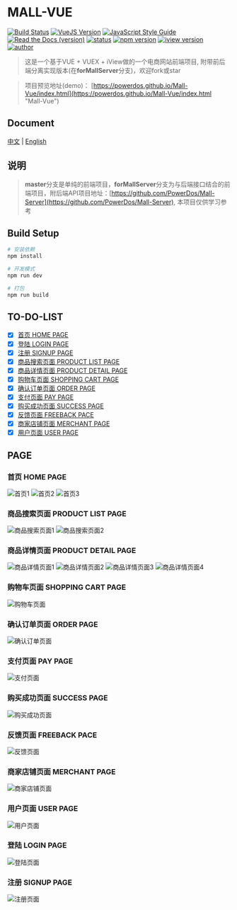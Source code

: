 # MALL-VUE
[![Build Status](https://travis-ci.com/PowerDos/Mall-Vue.svg?branch=master)](https://travis-ci.com/PowerDos/Mall-Vue)
[![VueJS Version](https://img.shields.io/badge/VueJS-v2.5-green.svg?style=flat-square)](https://vuejs.org/)
[![JavaScript Style Guide](https://img.shields.io/badge/code_style-standard-brightgreen.svg)](https://standardjs.com)
[![Read the Docs (version)](https://img.shields.io/readthedocs/pip/stable.svg)](https://github.com/PowerDos/Mall-Vue)
[![status](https://img.shields.io/badge/Mall--Vue-maintain-brightgreen.svg)](https://standardjs.com)
[![npm version](https://img.shields.io/badge/npm-v5.5.1-brightgreen.svg)](https://standardjs.com)
[![iview version](https://img.shields.io/badge/iview-2.13.1-brightgreen.svg)](https://standardjs.com)
[![author](https://img.shields.io/badge/author-huangyao-brightgreen.svg)](https://standardjs.com)

> 这是一个基于VUE + VUEX + iView做的一个电商网站前端项目, 附带前后端分离实现版本(在**forMallServer**分支)，欢迎fork或star


> 项目预览地址(demo)： [https://powerdos.github.io/Mall-Vue/index.html](https://powerdos.github.io/Mall-Vue/index.html "Mall-Vue")

## Document
[中文](https://github.com/PowerDos/Mall-Vue/blob/master/README-ZH.md) | [English](https://github.com/PowerDos/Mall-Vue/blob/master/README.md)

## 说明
> **master**分支是单纯的前端项目，**forMallServer**分支为与后端接口结合的前端项目，附后端API项目地址：[https://github.com/PowerDos/Mall-Server](https://github.com/PowerDos/Mall-Server), 本项目仅供学习参考

## Build Setup

``` bash
# 安装依赖
npm install

# 开发模式
npm run dev

# 打包
npm run build
```

## TO-DO-LIST
- [x] [首页 HOME PAGE](#首页-home-page)
- [x] [登陆 LOGIN PAGE](#登陆-login-page)
- [x] [注册 SIGNUP PAGE](#注册-signup-page)
- [x] [商品搜索页面 PRODUCT LIST PAGE](#商品搜索页面-product-list-page)
- [x] [商品详情页面 PRODUCT DETAIL PAGE](#商品详情页面-product-detail-page)
- [x] [购物车页面 SHOPPING CART PAGE](#购物车页面-shopping-cart-page)
- [x] [确认订单页面 ORDER PAGE](#确认订单页面-order-page)
- [x] [支付页面 PAY PAGE](#支付页面-pay-page)
- [x] [购买成功页面 SUCCESS PAGE](#购买成功页面-success-page)
- [x] [反馈页面 FREEBACK PACE](#%E5%8F%8D%E9%A6%88%E9%A1%B5%E9%9D%A2-freeback-page)
- [x] [商家店铺页面 MERCHANT PAGE](#商家店铺页面-merchant-page)
- [x] [用户页面 USER PAGE](#用户页面-user-page)

## PAGE

### 首页 HOME PAGE
![首页1](https://i.imgur.com/cNtx70M.png)
![首页2](https://i.imgur.com/ju5lfUc.png)
![首页3](https://i.imgur.com/K8MMYGq.png)

### 商品搜索页面 PRODUCT LIST PAGE
![商品搜索页面1](https://i.imgur.com/Wu7TJ4G.png)
![商品搜索页面2](https://i.imgur.com/ZTDRB2X.png)

### 商品详情页面 PRODUCT DETAIL PAGE
![商品详情页面1](https://i.imgur.com/0SQxUCN.png)
![商品详情页面2](https://i.imgur.com/kBiQM9O.png)
![商品详情页面3](https://i.imgur.com/aERYRmX.png)
![商品详情页面4](https://i.imgur.com/vRpvcvj.png)

### 购物车页面 SHOPPING CART PAGE
![购物车页面](https://i.imgur.com/m5tftN7.png)

### 确认订单页面 ORDER PAGE
![确认订单页面](https://i.imgur.com/iNM3CQH.png)

### 支付页面 PAY PAGE
![支付页面](https://i.imgur.com/4OdCynR.png)

### 购买成功页面 SUCCESS PAGE
![购买成功页面](https://i.imgur.com/tOATGZP.png)

### 反馈页面 FREEBACK PACE
![反馈页面](https://i.imgur.com/fbOZAH8.png)

### 商家店铺页面 MERCHANT PAGE
![商家店铺页面](https://i.imgur.com/Zgu54lw.png)

### 用户页面 USER PAGE
![用户页面](https://i.imgur.com/ttCwhyT.png)

### 登陆 LOGIN PAGE
![登陆页面](https://i.imgur.com/d16GjOi.png)

### 注册 SIGNUP PAGE
![注册页面](https://i.imgur.com/no4Cb65.png)
